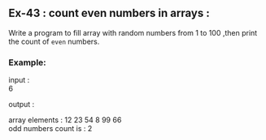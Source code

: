 ## Ex-43 : count even numbers in arrays :  
Write a program to fill array with random numbers from 1 to 100 ,then print the count of `even` numbers.  
### Example:  
input :  
6  
 
 output : 
 
array elements : 12 23 54 8 99 66  
odd numbers count is : 2  
